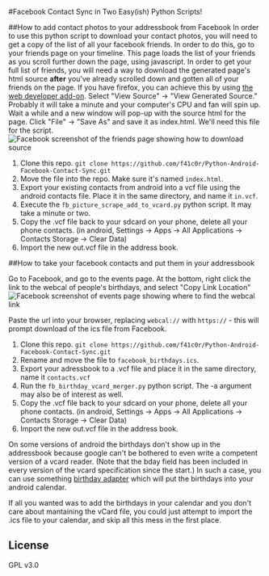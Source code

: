 #Facebook Contact Sync in Two Easy(ish) Python Scripts! 

##How to add contact photos to your addressbook from Facebook
In order to use this python script to download your contact photos, you will need to get a copy of the list of all your facebook friends. In order to do this, go to your friends page on your timeline. This page loads the list of your friends as you scroll further down the page, using javascript. In order to get your full list of friends, you will need a way to download the generated page's html source **after** you've already scrolled down and gotten all of your friends on the page. If you have firefox, you can achieve this by using [the web developer add-on](http://chrispederick.com/work/web-developer/). Select "View Source" -\> "View Generated Source." Probably it will take a minute and your computer's CPU and fan will spin up. Wait a while and a new window will pop-up with the source html for the page. Click "File" -\> "Save As" and save it as index.html. We'll need this file for the script.
![Facebook screenshot of the friends page showing how to download source](http://i.imgur.com/xFilq60.png)

1. Clone this repo. `git clone https://github.com/f41c0r/Python-Android-Facebook-Contact-Sync.git`
2. Move the file into the repo. Make sure it's named `index.html`.
3. Export your existing contacts from android into a vcf file using the android contacts file. Place it in the same directory, and name it `in.vcf`.
4. Execute the `fb_picture_scrape_add_to_vcard.py` python script. It may take a minute or two.
5. Copy the .vcf file back to your sdcard on your phone, delete all your phone contacts. (in android, Settings -\> Apps -\> All Applications -> Contacts Storage -\> Clear Data)
6. Import the new out.vcf file in the address book.

##How to take your facebook contacts and put them in your addressbook

Go to Facebook, and go to the events page. At the bottom, right click the link to the webcal of people's birthdays, and select "Copy Link Location"
![Facebook screenshot of events page showing where to find the webcal link](http://i.imgur.com/hdg6peZ.png)

Paste the url into your browser, replacing `webcal://` with `https://` - this will prompt download of the ics file from Facebook.

1. Clone this repo. `git clone https://github.com/f41c0r/Python-Android-Facebook-Contact-Sync.git`
2. Rename and move the file to `facebook_birthdays.ics`.
3. Export your adressbook to a .vcf file and place it in the same directory, name it `contacts.vcf`
4. Run the `fb_birthday_vcard_merger.py` python script. The -a argument may also be of interest as well.
5. Copy the .vcf file back to your sdcard on your phone, delete all your phone contacts. (in android, Settings -\> Apps -\> All Applications -> Contacts Storage -\> Clear Data)
6. Import the new out.vcf file in the address book.

On some versions of android the birthdays don't show up in the addressbook because google can't be bothered to even write a competent version of a vcard reader. (Note that the bday field has been included in every version of the vcard specification since the start.) In such a case, you can use something [birthday adapter](http://sufficientlysecure.org/birthday-adapter) which will put the birthdays into your android calendar. 

If all you wanted was to add the birthdays in your calendar and you don't care about mantaining the vCard file, you could just attempt to import the .ics file to your calendar, and skip all this mess in the first place.


## License
GPL v3.0 
